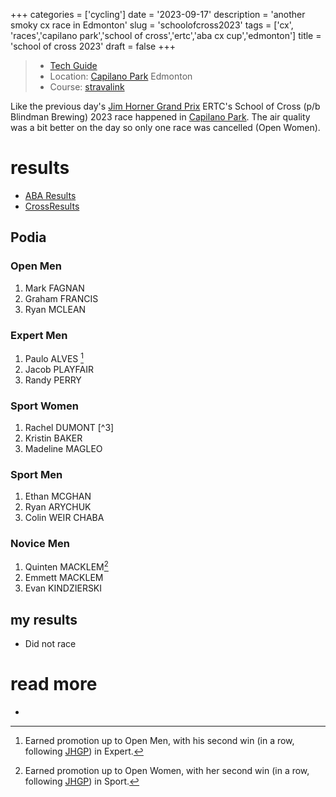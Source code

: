 +++
categories = ['cycling']
date = '2023-09-17'
description = 'another smoky cx race in Edmonton'
slug = 'schoolofcross2023'
tags = ['cx', 'races','capilano park','school of cross','ertc','aba cx cup','edmonton']
title = 'school of cross 2023'
draft = false
+++

> * [Tech Guide](https://www.ertc.org/soc) 
> * Location: [Capilano Park](/../capilanopark/) Edmonton
> * Course: [stravalink](https://www.strava.com/segments/35458353)

Like the previous day's [Jim Horner Grand Prix](../jimhornergrandprix2023/) ERTC's School of Cross (p/b Blindman Brewing) 2023 race happened in [Capilano Park](../capilanopark/). The air quality was a bit better on the day so only one race was cancelled (Open Women).

# results

* [ABA Results](https://zone4.ca/race/2023-09-17/8cc6d07c/results)
* [CrossResults](https://www.crossresults.com/race/11690)

## Podia

### Open Men

1. Mark FAGNAN
2. Graham FRANCIS
3. Ryan MCLEAN

### Expert Men

1. Paulo ALVES [^1]
2. Jacob PLAYFAIR
3. Randy PERRY

[^1]: Earned promotion up to Open Men, with his second win (in a row, following [JHGP](../jimhornergrandprix2023/)) in Expert.


### Sport Women

1. Rachel DUMONT [^3]
2. Kristin BAKER
3. Madeline MAGLEO

[^2]: Earned promotion up to Open Women, with her second win (in a row, following [JHGP](../jimhornergrandprix2023/)) in Sport.

### Sport Men

1. Ethan MCGHAN
2. Ryan ARYCHUK
3. Colin WEIR CHABA

### Novice Men

1. Quinten MACKLEM[^2]
2. Emmett MACKLEM
3. Evan KINDZIERSKI

[^2]: Earned promotion up to Sport Men, with his second win (in a row, following [JHGP](../jimhornergrandprix2023/)) in Novice.

## my results

* Did not race

# read more

* 